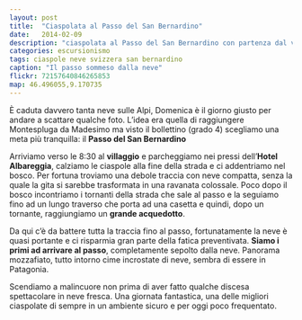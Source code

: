 ```yaml
---
layout: post
title:  "Ciaspolata al Passo del San Bernardino"
date:   2014-02-09
description: "ciaspolata al Passo del San Bernardino con partenza dal villaggio"
categories: escursionismo
tags: ciaspole neve svizzera san bernardino
caption: "Il passo sommeso dalla neve"
flickr: 72157640846265853
map: 46.496055,9.170735
---
```


È caduta davvero tanta neve sulle Alpi, Domenica è il giorno giusto per andare a scattare qualche foto. L’idea era quella di raggiungere Montespluga da Madesimo ma visto il bollettino (grado 4) scegliamo una meta più tranquilla: il **Passo del San Bernardino**

Arriviamo verso le 8:30 al **villaggio** e parcheggiamo nei pressi dell’**Hotel Albareggia**, calziamo le ciaspole alla fine della strada e ci addentriamo nel bosco. Per fortuna troviamo una debole traccia con neve compatta, senza la quale la gita si sarebbe trasformata in una ravanata colossale. Poco dopo il bosco incontriamo i tornanti della strada che sale al passo e la seguiamo fino ad un lungo traverso che porta ad una casetta e quindi, dopo un tornante, raggiungiamo un **grande acquedotto**.

Da qui c’è da battere tutta la traccia fino al passo, fortunatamente la neve è quasi portante e ci risparmia gran parte della fatica preventivata. **Siamo i primi ad arrivare al passo**, completamente sepolto dalla neve. Panorama mozzafiato, tutto intorno cime incrostate di neve, sembra di essere in Patagonia.

Scendiamo a malincuore non prima di aver fatto qualche discesa spettacolare in neve fresca. Una giornata fantastica, una delle migliori ciaspolate di sempre in un ambiente sicuro e per oggi poco frequentato. 


